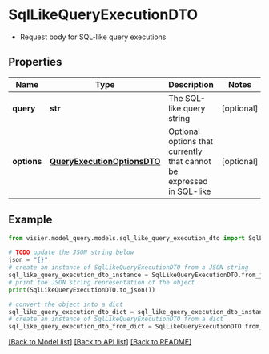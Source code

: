 # SqlLikeQueryExecutionDTO

*  Request body for SQL-like query executions

## Properties

Name | Type | Description | Notes
------------ | ------------- | ------------- | -------------
**query** | **str** | The SQL-like query string | [optional] 
**options** | [**QueryExecutionOptionsDTO**](QueryExecutionOptionsDTO.md) | Optional options that currently that cannot be expressed in SQL-like | [optional] 

## Example

```python
from visier.model_query.models.sql_like_query_execution_dto import SqlLikeQueryExecutionDTO

# TODO update the JSON string below
json = "{}"
# create an instance of SqlLikeQueryExecutionDTO from a JSON string
sql_like_query_execution_dto_instance = SqlLikeQueryExecutionDTO.from_json(json)
# print the JSON string representation of the object
print(SqlLikeQueryExecutionDTO.to_json())

# convert the object into a dict
sql_like_query_execution_dto_dict = sql_like_query_execution_dto_instance.to_dict()
# create an instance of SqlLikeQueryExecutionDTO from a dict
sql_like_query_execution_dto_from_dict = SqlLikeQueryExecutionDTO.from_dict(sql_like_query_execution_dto_dict)
```
[[Back to Model list]](../README.md#documentation-for-models) [[Back to API list]](../README.md#documentation-for-api-endpoints) [[Back to README]](../README.md)


